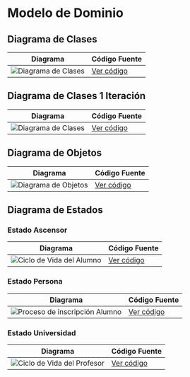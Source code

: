 

# Modelo de Dominio

## Diagrama de Clases 
| Diagrama | Código Fuente |
|----------|---------------|
| ![Diagrama de Clases](images/MdD/DdC/DdC.svg)| [Ver código](modelosUML/MdD/DdC/DdC.puml) |

## Diagrama de Clases 1 Iteración
| Diagrama | Código Fuente |
|----------|---------------|
| ![Diagrama de Clases](images/MdD/DdC/DdC_1Iteracion.svg)| [Ver código](modelosUML/MdD/DdC/DdC_1Iteracion.puml) |

## Diagrama de Objetos 
| Diagrama | Código Fuente |
|----------|---------------|
| ![Diagrama de Objetos](images/MdD/DdO/DdO.svg)| [Ver código](modelosUML/MdD/DdO/DdO.puml) |

## Diagrama de Estados 

### Estado Ascensor
| Diagrama | Código Fuente |
|----------|---------------|
| ![Ciclo de Vida del Alumno](images/MdD/DdE/DdE_Ascensor.svg)| [Ver código](modelosUML/MdD/DdE/DdE_Ascensor.puml) |

### Estado Persona
| Diagrama | Código Fuente |
|----------|---------------|
| ![Proceso de inscripción Alumno](images/MdD/DdE/DdE_Persona.svg)| [Ver código](modelosUML/MdD/DdE/DdE_Persona.puml) |

### Estado Universidad
| Diagrama | Código Fuente |
|----------|---------------|
| ![Ciclo de Vida del Profesor](images/MdD/DdE/DdE_Universidad.svg)| [Ver código](modelosUML/MdD/DdE/DdE_Universidad.puml) |

